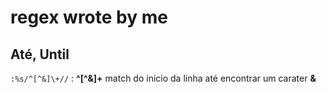 # regex wrote by me

## Até, Until

`:%s/^[^&]\+//` : **^[^&]\+** match do inicio da linha até encontrar um carater **&**
